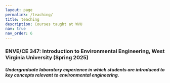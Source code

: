 ```yaml
---
layout: page
permalink: /teaching/
title: teaching
description: Courses taught at WVU
nav: true
nav_order: 6
---
```


<h3>ENVE/CE 347: Introduction to Environmental Engineering, West Virginia University (Spring 2025) </h3> <be> <be>
<h5> Undergraduate laboratory experience in which students are introduced to key concepts relevant to environmental engineering. </h5>
